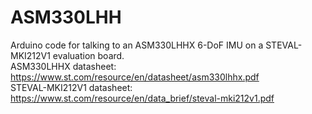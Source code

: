 # ASM330LHH
 Arduino code for talking to an ASM330LHHX 6-DoF IMU on a STEVAL-MKI212V1 evaluation board.  
 ASM330LHHX datasheet: https://www.st.com/resource/en/datasheet/asm330lhhx.pdf  
 STEVAL-MKI212V1 datasheet: https://www.st.com/resource/en/data_brief/steval-mki212v1.pdf  

